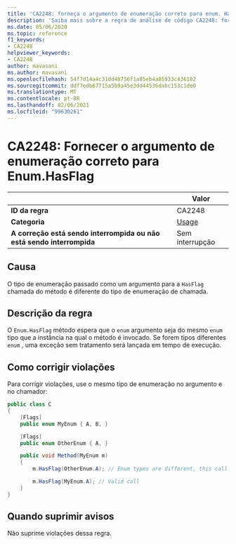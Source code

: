 ```yaml
---
title: 'CA2248: forneça o argumento de enumeração correto para enum. HasFlag (análise de código)'
description: 'Saiba mais sobre a regra de análise de código CA2248: forneça o argumento de enumeração correto para enum. HasFlag'
ms.date: 05/06/2020
ms.topic: reference
f1_keywords:
- CA2248
helpviewer_keywords:
- CA2248
author: mavasani
ms.author: mavasani
ms.openlocfilehash: 54f7d14a4c31dd48756f1a85eb4a85933c436102
ms.sourcegitcommit: ddf7edb67715a5b9a45e3dd44536dabc153c1de0
ms.translationtype: MT
ms.contentlocale: pt-BR
ms.lasthandoff: 02/06/2021
ms.locfileid: "99630261"
---
```

# <a name="ca2248-provide-correct-enum-argument-to-enumhasflag"></a>CA2248: Fornecer o argumento de enumeração correto para Enum.HasFlag

| | Valor |
|-|-|
| **ID da regra** |CA2248|
| **Categoria** |[Usage](usage-warnings.md)|
| **A correção está sendo interrompida ou não está sendo interrompida** |Sem interrupção|

## <a name="cause"></a>Causa

O tipo de enumeração passado como um argumento para a `HasFlag` chamada do método é diferente do tipo de enumeração de chamada.

## <a name="rule-description"></a>Descrição da regra

O `Enum.HasFlag` método espera que o `enum` argumento seja do mesmo `enum` tipo que a instância na qual o método é invocado. Se forem tipos diferentes `enum` , uma exceção sem tratamento será lançada em tempo de execução.

## <a name="how-to-fix-violations"></a>Como corrigir violações

Para corrigir violações, use o mesmo tipo de enumeração no argumento e no chamador:

```csharp
public class C
{
    [Flags]
    public enum MyEnum { A, B, }

    [Flags]
    public enum OtherEnum { A, }

    public void Method(MyEnum m)
    {
        m.HasFlag(OtherEnum.A); // Enum types are different, this call will cause an `ArgumentException` to be thrown at runtime

        m.HasFlag(MyEnum.A); // Valid call
    }
}
```

## <a name="when-to-suppress-warnings"></a>Quando suprimir avisos

Não suprime violações dessa regra.
